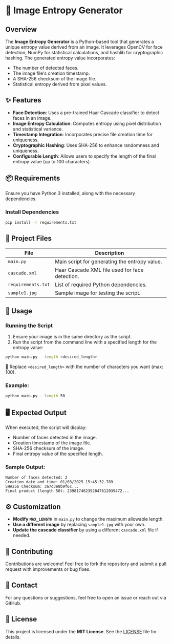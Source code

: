 # 📸 Image Entropy Generator

## Overview
The **Image Entropy Generator** is a Python-based tool that generates a unique entropy value derived from an image. It leverages OpenCV for face detection, NumPy for statistical calculations, and hashlib for cryptographic hashing. The generated entropy value incorporates:

- The number of detected faces.
- The image file's creation timestamp.
- A SHA-256 checksum of the image file.
- Statistical entropy derived from pixel values.


## ✨ Features

- **Face Detection**: Uses a pre-trained Haar Cascade classifier to detect faces in an image.
- **Image Entropy Calculation**: Computes entropy using pixel distribution and statistical variance.
- **Timestamp Integration**: Incorporates precise file creation time for uniqueness.
- **Cryptographic Hashing**: Uses SHA-256 to enhance randomness and uniqueness.
- **Configurable Length**: Allows users to specify the length of the final entropy value (up to 100 characters).


## 📦 Requirements

Ensure you have Python 3 installed, along with the necessary dependencies.

### Install Dependencies

```bash
pip install -r requirements.txt
```


## 📂 Project Files

| File | Description |
|------|-------------|
| `main.py` | Main script for generating the entropy value. |
| `cascade.xml` | Haar Cascade XML file used for face detection. |
| `requirements.txt` | List of required Python dependencies. |
| `sample1.jpg` | Sample image for testing the script. |


## 🚀 Usage

### Running the Script

1. Ensure your image is in the same directory as the script.
2. Run the script from the command line with a specified length for the entropy value:

```bash
python main.py --length <desired_length>
```

📌 Replace `<desired_length>` with the number of characters you want (max: 100).

### Example:

```bash
python main.py --length 50
```


## 🖥️ Expected Output

When executed, the script will display:

- Number of faces detected in the image.
- Creation timestamp of the image file.
- SHA-256 checksum of the image.
- Final entropy value of the specified length.

### Sample Output:

```
Number of faces detected: 2
Creation date and time: 01/03/2025 15:45:32.789
SHA256 Checksum: 3a7d3e8b9f6c...
Final product (length 50): 239817462392847612039472...
```


## ⚙️ Customization

- **Modify `MAX_LENGTH`** in `main.py` to change the maximum allowable length.
- **Use a different image** by replacing `sample1.jpg` with your own.
- **Update the cascade classifier** by using a different `cascade.xml` file if needed.


## 🤝 Contributing

Contributions are welcome! Feel free to fork the repository and submit a pull request with improvements or bug fixes.


## 📧 Contact

For any questions or suggestions, feel free to open an issue or reach out via GitHub.


## 📜 License

This project is licensed under the **MIT License**. See the [LICENSE](LICENSE) file for details.
